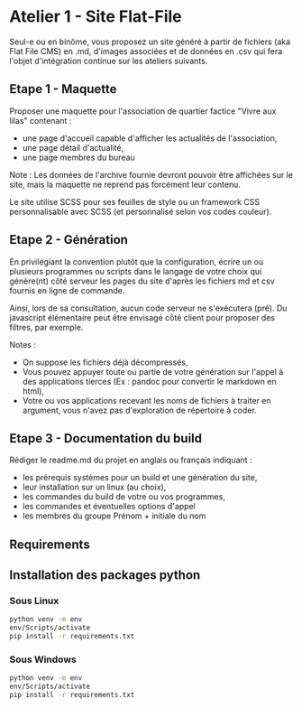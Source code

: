 # Atelier 1 - Site Flat-File
Seul-e ou en binôme, vous proposez un site généré à partir de fichiers (aka Flat File CMS) en .md, d'images
associées et de données en .csv qui fera l'objet d'intégration continue sur les ateliers suivants.

## Etape 1 - Maquette
Proposer une maquette pour l'association de quartier factice "Vivre aux lilas" contenant :
- une page d'accueil capable d'afficher les actualités de l'association,
- une page détail d'actualité,
- une page membres du bureau

Note : Les données de l'archive fournie devront pouvoir être affichées sur le site, mais la maquette ne reprend
pas forcément leur contenu.

Le site utilise SCSS pour ses feuilles de style ou un framework CSS personnalisable avec SCSS (et personnalisé
selon vos codes couleur).

## Etape 2 - Génération
En privilégiant la convention plutôt que la configuration, écrire un ou plusieurs programmes ou scripts dans le
langage de votre choix qui génère(nt) côté serveur les pages du site d'après les fichiers md et csv fournis en
ligne de commande.

Ainsi, lors de sa consultation, aucun code serveur ne s'exécutera (pré). Du javascript élémentaire peut être
envisagé côté client pour proposer des filtres, par exemple.

Notes :
- On suppose les fichiers déjà décompressés,
- Vous pouvez appuyer toute ou partie de votre génération sur l'appel à des applications tierces (Ex :
pandoc pour convertir le markdown en html),
- Votre ou vos applications recevant les noms de fichiers à traiter en argument, vous n'avez pas
d'exploration de répertoire à coder.

## Etape 3 - Documentation du build
Rédiger le readme.md du projet en anglais ou français indiquant :
- les prérequis systèmes pour un build et une génération du site,
- leur installation sur un linux (au choix),
- les commandes du build de votre ou vos programmes,
- les commandes et éventuelles options d'appel
- les membres du groupe Prénom + initiale du nom


## Requirements

## Installation des packages python

### Sous Linux
```bash
python venv -m env
env/Scripts/activate
pip install -r requirements.txt
```

### Sous Windows
```bash
python venv -m env
env/Scripts/activate
pip install -r requirements.txt
```

